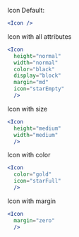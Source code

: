 Icon Default: 

```jsx
<Icon />
```

Icon with all attributes
```jsx
<Icon
  height="normal"
  width="normal"
  color="black"
  display="block"
  margin="md"
  icon="starEmpty"
  />
```

Icon with size
```jsx
<Icon
  height="medium"
  width="medium"
  />
```

Icon with color
```jsx
<Icon
  color="gold"
  icon="starFull"
  />
```

Icon with margin
```jsx
<Icon
  margin="zero"
  />
```